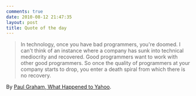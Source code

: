 ```yaml
---
comments: true
date: 2010-08-12 21:47:35
layout: post
title: Quote of the day
---
```


> In technology, once you have bad programmers, you're doomed. I can't think of an instance where a company has sunk into technical mediocrity and recovered. Good programmers want to work with other good programmers. So once the quality of programmers at your company starts to drop, you enter a death spiral from which there is no recovery.

By [Paul Graham, What Happened to Yahoo](http://paulgraham.com/yahoo.html).
